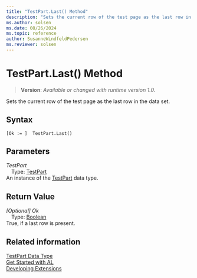 ```yaml
---
title: "TestPart.Last() Method"
description: "Sets the current row of the test page as the last row in the data set."
ms.author: solsen
ms.date: 08/26/2024
ms.topic: reference
author: SusanneWindfeldPedersen
ms.reviewer: solsen
---
```

[//]: # (START>DO_NOT_EDIT)
[//]: # (IMPORTANT:Do not edit any of the content between here and the END>DO_NOT_EDIT.)
[//]: # (Any modifications should be made in the .xml files in the ModernDev repo.)
# TestPart.Last() Method
> **Version**: _Available or changed with runtime version 1.0._

Sets the current row of the test page as the last row in the data set.


## Syntax
```AL
[Ok := ]  TestPart.Last()
```
## Parameters
*TestPart*  
&emsp;Type: [TestPart](testpart-data-type.md)  
An instance of the [TestPart](testpart-data-type.md) data type.  

## Return Value
*[Optional] Ok*  
&emsp;Type: [Boolean](../boolean/boolean-data-type.md)  
True, if a last row is present.


[//]: # (IMPORTANT: END>DO_NOT_EDIT)
## Related information
[TestPart Data Type](testpart-data-type.md)  
[Get Started with AL](../../devenv-get-started.md)  
[Developing Extensions](../../devenv-dev-overview.md)
